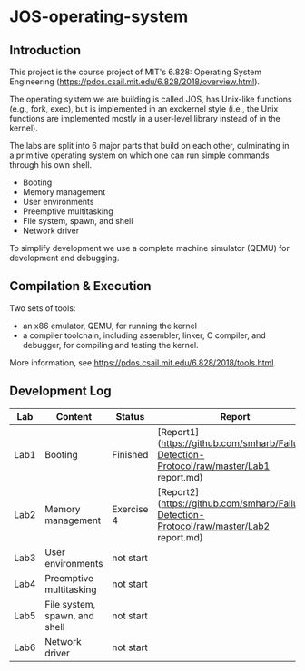 # JOS-operating-system

## Introduction
This project is the course project of MIT's 6.828: Operating System Engineering (https://pdos.csail.mit.edu/6.828/2018/overview.html).

The operating system we are building is called JOS, has Unix-like functions (e.g., fork, exec), but is implemented in an exokernel style (i.e., the Unix functions are implemented mostly in a user-level library instead of in the kernel).

The labs are split into 6 major parts that build on each other, culminating in a primitive operating system on which one can run simple commands through his own shell.

* Booting
* Memory management
* User environments
* Preemptive multitasking
* File system, spawn, and shell
* Network driver

To simplify development we use a complete machine simulator (QEMU) for development and debugging.

## Compilation & Execution

Two sets of tools: 

* an x86 emulator, QEMU, for running the kernel
* a compiler toolchain, including assembler, linker, C compiler, and debugger, for compiling and testing the kernel. 

More information, see https://pdos.csail.mit.edu/6.828/2018/tools.html.

## Development Log
| Lab  | Content | Status | Report | 
| ---- | ---- | ---- | ---- |
| Lab1 | Booting | Finished |[Report1](https://github.com/smharb/Failure-Detection-Protocol/raw/master/Lab1 report.md)|
| Lab2 | Memory management | Exercise 4 |[Report2](https://github.com/smharb/Failure-Detection-Protocol/raw/master/Lab2 report.md)|
| Lab3 | User environments | not start | |
| Lab4 | Preemptive multitasking | not start | |
| Lab5 | File system, spawn, and shell | not start | |
| Lab6 | Network driver | not start | |
